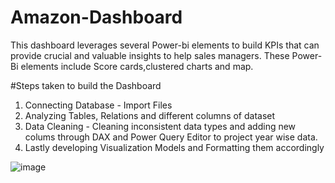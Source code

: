 # Amazon-Dashboard
This dashboard leverages several Power-bi elements to build KPIs that can provide crucial and valuable insights to help sales managers. These Power-Bi
elements include Score cards,clustered charts and map.

#Steps taken to build the Dashboard
1. Connecting Database - Import Files
2. Analyzing Tables, Relations and different columns of dataset
3. Data Cleaning - Cleaning inconsistent data types and adding new colums through DAX and Power Query Editor to project year wise data.
4. Lastly developing Visualization Models and Formatting them accordingly

![image](https://github.com/Nirala-Garima/Amazon-Dashboard/assets/147384166/fe94c6e7-851e-4a28-b340-33def41d218e)
